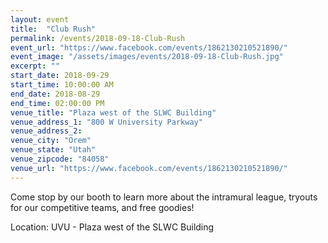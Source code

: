 ```yaml
---
layout: event
title:  "Club Rush"
permalink: /events/2018-09-18-Club-Rush
event_url: "https://www.facebook.com/events/1862130210521890/"
event_image: "/assets/images/events/2018-09-18-Club-Rush.jpg"
excerpt: ""
start_date: 2018-09-29
start_time: 10:00:00 AM
end_date: 2018-08-29
end_time: 02:00:00 PM
venue_title: "Plaza west of the SLWC Building"
venue_address_1: "800 W University Parkway"
venue_address_2:
venue_city: "Orem"
venue_state: "Utah"
venue_zipcode: "84058"
venue_url: "https://www.facebook.com/events/1862130210521890/"
---
```


Come stop by our booth to learn more about the intramural league, tryouts for our competitive teams, and free goodies!

Location: UVU - Plaza west of the SLWC Building